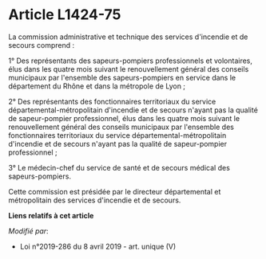 # Article L1424-75

La commission administrative et technique des services d'incendie et de secours comprend :

1° Des représentants des sapeurs-pompiers professionnels et volontaires, élus dans les quatre mois suivant le renouvellement
général des conseils municipaux par l'ensemble des sapeurs-pompiers en service dans le département du Rhône et dans la
métropole de Lyon ;

2° Des représentants des fonctionnaires territoriaux du service départemental-métropolitain d'incendie et de secours n'ayant
pas la qualité de sapeur-pompier professionnel, élus dans les quatre mois suivant le renouvellement général des conseils
municipaux par l'ensemble des fonctionnaires territoriaux du service départemental-métropolitain d'incendie et de secours
n'ayant pas la qualité de sapeur-pompier professionnel ;

3° Le médecin-chef du service de santé et de secours médical des sapeurs-pompiers.

Cette commission est présidée par le directeur départemental et métropolitain des services d'incendie et de secours.

**Liens relatifs à cet article**

_Modifié par_:

  - Loi n°2019-286 du 8 avril 2019 - art. unique (V)
